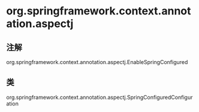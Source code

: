 # org.springframework.context.annotation.aspectj

## 注解

org.springframework.context.annotation.aspectj.EnableSpringConfigured

## 类

org.springframework.context.annotation.aspectj.SpringConfiguredConfiguration




